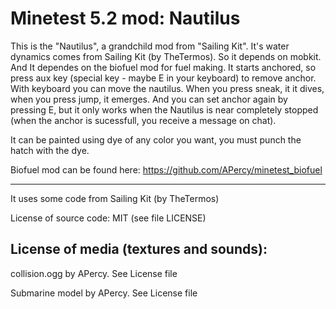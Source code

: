 Minetest 5.2 mod: Nautilus
========================================

This is the "Nautilus", a grandchild mod from "Sailing Kit".
It's water dynamics comes from Sailing Kit (by TheTermos). So it depends on mobkit. And It dependes on the biofuel mod for fuel making.
It starts anchored, so press aux key (special key - maybe E in your keyboard) to remove anchor. With keyboard you can move the nautilus. When you press sneak, it it dives, when you press jump, it emerges. And you can set anchor again by pressing E, but it only works when the Nautilus is near completely stopped (when the anchor is sucessfull, you receive a message on chat).

It can be painted using dye of any color you want, you must punch the hatch with the dye.


Biofuel mod can be found here: https://github.com/APercy/minetest_biofuel

-----------------------
It uses some code from Sailing Kit (by TheTermos)

License of source code:
MIT (see file LICENSE) 

License of media (textures and sounds):
---------------------------------------
collision.ogg by APercy. See License file

Submarine model by APercy. See License file

